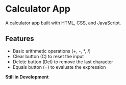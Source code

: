 # Calculator App

A calculator app built with HTML, CSS, and JavaScript.

## Features

- Basic arithmetic operations (+, -, *, /)
- Clear button (C) to reset the input
- Delete button (Del) to remove the last character
- Equals button (=) to evaluate the expression


**Still in Development**



